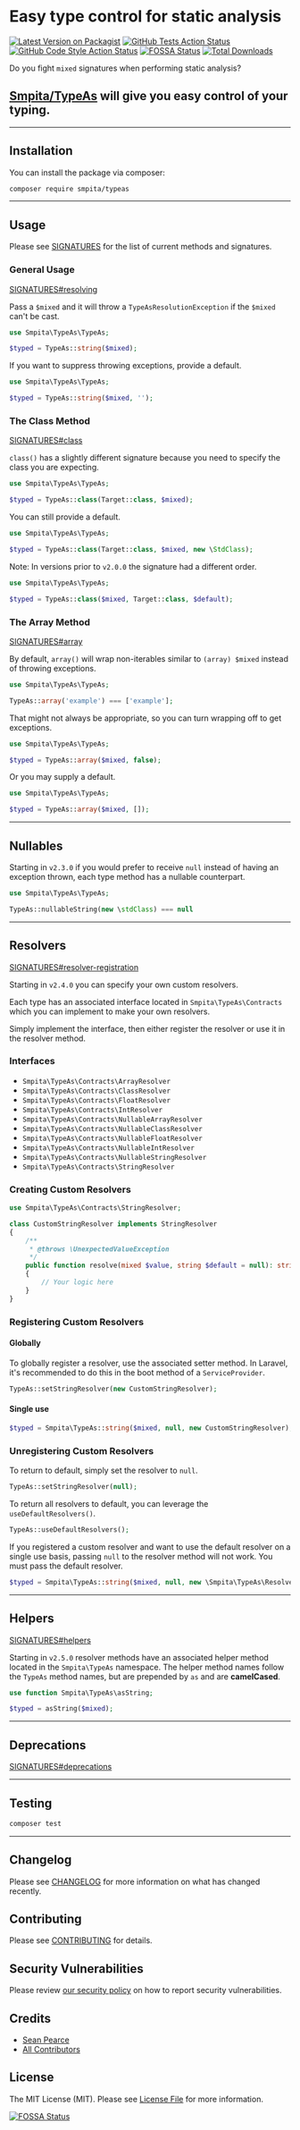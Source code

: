 # Easy type control for static analysis

[![Latest Version on Packagist](https://img.shields.io/packagist/v/smpita/typeas.svg?style=flat-square)](https://packagist.org/packages/smpita/typeas)
[![GitHub Tests Action Status](https://img.shields.io/github/actions/workflow/status/smpita/typeas/run-tests.yml?branch=main&label=tests&style=flat-square)](https://github.com/smpita/typeas/actions?query=workflow%3Arun-tests+branch%3Amain)
[![GitHub Code Style Action Status](https://img.shields.io/github/actions/workflow/status/smpita/typeas/fix-php-code-style-issues.yml?branch=main&label=code%20style&style=flat-square)](https://github.com/smpita/typeas/actions?query=workflow%3A"Fix+PHP+code+style+issues"+branch%3Amain)
[![FOSSA Status](https://app.fossa.com/api/projects/git%2Bgithub.com%2Fsmpita%2Ftypeas.svg?type=shield&issueType=license)](https://app.fossa.com/projects/git%2Bgithub.com%2Fsmpita%2Ftypeas?ref=badge_shield&issueType=license)
[![Total Downloads](https://img.shields.io/packagist/dt/smpita/typeas.svg?style=flat-square)](https://packagist.org/packages/smpita/typeas)

Do you fight `mixed` signatures when performing static analysis?

## [Smpita/TypeAs](https://github.com/smpita/typeas) will give you easy control of your typing.

---

## Installation

You can install the package via composer:

```bash
composer require smpita/typeas
```

---

## Usage

Please see [SIGNATURES](docs/signatures.md) for the list of current methods and signatures.

### General Usage

[SIGNATURES#resolving](docs/signatures.md#resolving)

Pass a `$mixed` and it will throw a `TypeAsResolutionException` if the `$mixed` can't be cast.

```php
use Smpita\TypeAs\TypeAs;

$typed = TypeAs::string($mixed);
```

If you want to suppress throwing exceptions, provide a default.

```php
use Smpita\TypeAs\TypeAs;

$typed = TypeAs::string($mixed, '');
```

### The Class Method

[SIGNATURES#class](docs/signatures.md#class)

`class()` has a slightly different signature because you need to specify the class you are expecting.

```php
use Smpita\TypeAs\TypeAs;

$typed = TypeAs::class(Target::class, $mixed);
```

You can still provide a default.

```php
use Smpita\TypeAs\TypeAs;

$typed = TypeAs::class(Target::class, $mixed, new \StdClass);
```

Note: In versions prior to `v2.0.0` the signature had a different order.

```php
use Smpita\TypeAs\TypeAs;

$typed = TypeAs::class($mixed, Target::class, $default);
```

### The Array Method

[SIGNATURES#array](docs/signatures.md#array)

By default, `array()` will wrap non-iterables similar to `(array) $mixed` instead of throwing exceptions.

```php
use Smpita\TypeAs\TypeAs;

TypeAs::array('example') === ['example'];
```

That might not always be appropriate, so you can turn wrapping off to get exceptions.

```php
use Smpita\TypeAs\TypeAs;

$typed = TypeAs::array($mixed, false);
```

Or you may supply a default.

```php
use Smpita\TypeAs\TypeAs;

$typed = TypeAs::array($mixed, []);
```

---

## Nullables

Starting in `v2.3.0` if you would prefer to receive `null` instead of having an exception thrown, each type method has a nullable counterpart.

```php
use Smpita\TypeAs\TypeAs;

TypeAs::nullableString(new \stdClass) === null
```

---

## Resolvers

[SIGNATURES#resolver-registration](docs/signatures.md#resolver-registration)

Starting in `v2.4.0` you can specify your own custom resolvers.

Each type has an associated interface located in `Smpita\TypeAs\Contracts` which you can implement to make your own resolvers.

Simply implement the interface, then either register the resolver or use it in the resolver method.

### Interfaces

-   `Smpita\TypeAs\Contracts\ArrayResolver`
-   `Smpita\TypeAs\Contracts\ClassResolver`
-   `Smpita\TypeAs\Contracts\FloatResolver`
-   `Smpita\TypeAs\Contracts\IntResolver`
-   `Smpita\TypeAs\Contracts\NullableArrayResolver`
-   `Smpita\TypeAs\Contracts\NullableClassResolver`
-   `Smpita\TypeAs\Contracts\NullableFloatResolver`
-   `Smpita\TypeAs\Contracts\NullableIntResolver`
-   `Smpita\TypeAs\Contracts\NullableStringResolver`
-   `Smpita\TypeAs\Contracts\StringResolver`

### Creating Custom Resolvers

```php
use Smpita\TypeAs\Contracts\StringResolver;

class CustomStringResolver implements StringResolver
{
    /**
     * @throws \UnexpectedValueException
     */
    public function resolve(mixed $value, string $default = null): string
    {
        // Your logic here
    }
}
```

### Registering Custom Resolvers

#### Globally

To globally register a resolver, use the associated setter method. In Laravel, it's recommended to do this in the boot method of a `ServiceProvider`.

```php
TypeAs::setStringResolver(new CustomStringResolver);
```

#### Single use

```php
$typed = Smpita\TypeAs::string($mixed, null, new CustomStringResolver);
```

### Unregistering Custom Resolvers

To return to default, simply set the resolver to `null`.

```php
TypeAs::setStringResolver(null);
```

To return all resolvers to default, you can leverage the `useDefaultResolvers()`.

```php
TypeAs::useDefaultResolvers();
```

If you registered a custom resolver and want to use the default resolver on a single use basis, passing `null` to the resolver method will not work. You must pass the default resolver.

```php
$typed = Smpita\TypeAs::string($mixed, null, new \Smpita\TypeAs\Resolvers\AsString);
```

---

## Helpers

[SIGNATURES#helpers](docs/signatures.md#helpers)

Starting in `v2.5.0` resolver methods have an associated helper method located in the `Smpita\TypeAs` namespace.
The helper method names follow the `TypeAs` method names, but are prepended by `as` and are **camelCased**.

```php
use function Smpita\TypeAs\asString;

$typed = asString($mixed);
```

---

## Deprecations

[SIGNATURES#deprecations](docs/signatures.md#deprecations)

---

## Testing

```bash
composer test
```

---

## Changelog

Please see [CHANGELOG](CHANGELOG.md) for more information on what has changed recently.

## Contributing

Please see [CONTRIBUTING](CONTRIBUTING.md) for details.

## Security Vulnerabilities

Please review [our security policy](../../security/policy) on how to report security vulnerabilities.

## Credits

-   [Sean Pearce](https://github.com/smpita)
-   [All Contributors](../../contributors)

## License

The MIT License (MIT). Please see [License File](LICENSE.md) for more information.


[![FOSSA Status](https://app.fossa.com/api/projects/git%2Bgithub.com%2Fsmpita%2Ftypeas.svg?type=large)](https://app.fossa.com/projects/git%2Bgithub.com%2Fsmpita%2Ftypeas?ref=badge_large)
